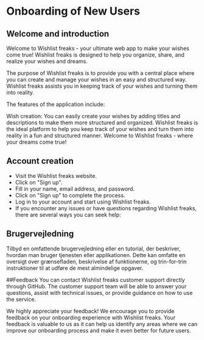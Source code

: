 # Onboarding of New Users

## Welcome and introduction
Welcome to Wishlist freaks - your ultimate web app to make your wishes come true! Wishlist freaks is designed to help you organize, share, and realize your wishes and dreams.

The purpose of Wishlist freaks is to provide you with a central place where you can create and manage your wishes in an easy and structured way. Wishlist freaks assists you in keeping track of your wishes and turning them into reality.

The features of the application include:

Wish creation: You can easily create your wishes by adding titles and descriptions to make them more structured and organized.
Wishlist freaks is the ideal platform to help you keep track of your wishes and turn them into reality in a fun and structured manner. Welcome to Wishlist freaks - where your dreams come true!

## Account creation

-	Visit the Wishlist freaks website.
-	Click on "Sign up".
-	Fill in your name, email address, and password.
-	Click on "Sign up" to complete the process.
-	Log in to your account and start using Wishlist freaks.
-	If you encounter any issues or have questions regarding Wishlist freaks, there are several ways you can seek help:

## Brugervejledning
Tilbyd en omfattende brugervejledning eller en tutorial, der beskriver, hvordan man bruger tjenesten eller applikationen. Dette kan omfatte en oversigt over grænsefladen, beskrivelse af funktionerne, og trin-for-trin instruktioner til at udføre de mest almindelige opgaver.

##Feedback
You can contact Wishlist freaks customer support directly through GitHub. The customer support team will be able to answer your questions, assist with technical issues, or provide guidance on how to use the service.

We highly appreciate your feedback! We encourage you to provide feedback on your onboarding experience with Wishlist freaks. Your feedback is valuable to us as it can help us identify any areas where we can improve our onboarding process and make it even better for future users.


